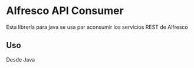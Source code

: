 # Alfresco API Consumer

Esta librería para java se usa par aconsumir los servicios REST de Alfresco

## Uso

Desde Java